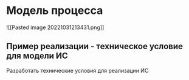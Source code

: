 # Модель процесса
![[Pasted image 20221031213431.png]]

## Пример реализации - техническое условие для модели ИС

Разработать технические условия для реализации ИС 